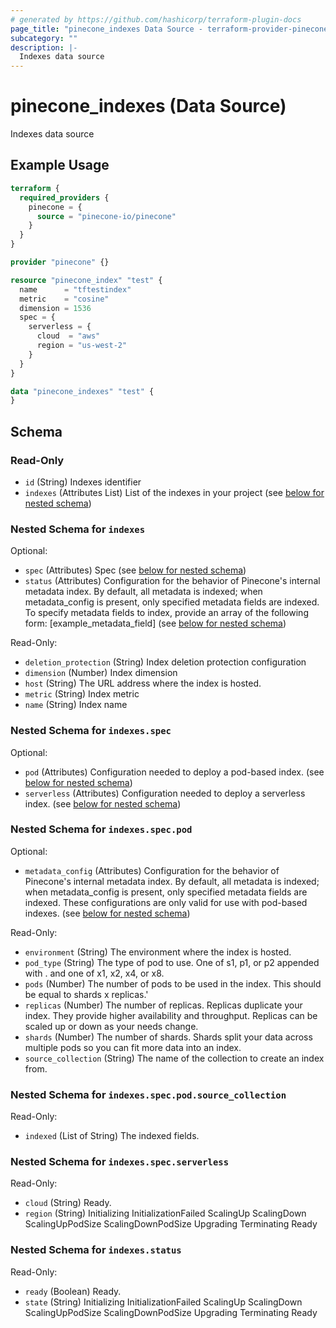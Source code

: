 ```yaml
---
# generated by https://github.com/hashicorp/terraform-plugin-docs
page_title: "pinecone_indexes Data Source - terraform-provider-pinecone"
subcategory: ""
description: |-
  Indexes data source
---
```


# pinecone_indexes (Data Source)

Indexes data source

## Example Usage

```terraform
terraform {
  required_providers {
    pinecone = {
      source = "pinecone-io/pinecone"
    }
  }
}

provider "pinecone" {}

resource "pinecone_index" "test" {
  name      = "tftestindex"
  metric    = "cosine"
  dimension = 1536
  spec = {
    serverless = {
      cloud  = "aws"
      region = "us-west-2"
    }
  }
}

data "pinecone_indexes" "test" {
}
```

<!-- schema generated by tfplugindocs -->
## Schema

### Read-Only

- `id` (String) Indexes identifier
- `indexes` (Attributes List) List of the indexes in your project (see [below for nested schema](#nestedatt--indexes))

<a id="nestedatt--indexes"></a>
### Nested Schema for `indexes`

Optional:

- `spec` (Attributes) Spec (see [below for nested schema](#nestedatt--indexes--spec))
- `status` (Attributes) Configuration for the behavior of Pinecone's internal metadata index. By default, all metadata is indexed; when metadata_config is present, only specified metadata fields are indexed. To specify metadata fields to index, provide an array of the following form: [example_metadata_field] (see [below for nested schema](#nestedatt--indexes--status))

Read-Only:

- `deletion_protection` (String) Index deletion protection configuration
- `dimension` (Number) Index dimension
- `host` (String) The URL address where the index is hosted.
- `metric` (String) Index metric
- `name` (String) Index name

<a id="nestedatt--indexes--spec"></a>
### Nested Schema for `indexes.spec`

Optional:

- `pod` (Attributes) Configuration needed to deploy a pod-based index. (see [below for nested schema](#nestedatt--indexes--spec--pod))
- `serverless` (Attributes) Configuration needed to deploy a serverless index. (see [below for nested schema](#nestedatt--indexes--spec--serverless))

<a id="nestedatt--indexes--spec--pod"></a>
### Nested Schema for `indexes.spec.pod`

Optional:

- `metadata_config` (Attributes) Configuration for the behavior of Pinecone's internal metadata index. By default, all metadata is indexed; when metadata_config is present, only specified metadata fields are indexed. These configurations are only valid for use with pod-based indexes. (see [below for nested schema](#nestedatt--indexes--spec--pod--metadata_config))

Read-Only:

- `environment` (String) The environment where the index is hosted.
- `pod_type` (String) The type of pod to use. One of s1, p1, or p2 appended with . and one of x1, x2, x4, or x8.
- `pods` (Number) The number of pods to be used in the index. This should be equal to shards x replicas.'
- `replicas` (Number) The number of replicas. Replicas duplicate your index. They provide higher availability and throughput. Replicas can be scaled up or down as your needs change.
- `shards` (Number) The number of shards. Shards split your data across multiple pods so you can fit more data into an index.
- `source_collection` (String) The name of the collection to create an index from.

<a id="nestedatt--indexes--spec--pod--metadata_config"></a>
### Nested Schema for `indexes.spec.pod.source_collection`

Read-Only:

- `indexed` (List of String) The indexed fields.



<a id="nestedatt--indexes--spec--serverless"></a>
### Nested Schema for `indexes.spec.serverless`

Read-Only:

- `cloud` (String) Ready.
- `region` (String) Initializing InitializationFailed ScalingUp ScalingDown ScalingUpPodSize ScalingDownPodSize Upgrading Terminating Ready



<a id="nestedatt--indexes--status"></a>
### Nested Schema for `indexes.status`

Read-Only:

- `ready` (Boolean) Ready.
- `state` (String) Initializing InitializationFailed ScalingUp ScalingDown ScalingUpPodSize ScalingDownPodSize Upgrading Terminating Ready
